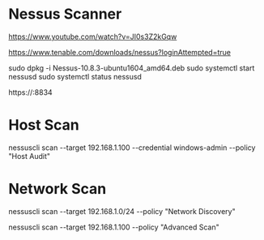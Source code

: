 # Nessus Scanner

https://www.youtube.com/watch?v=JI0s3Z2kGqw


https://www.tenable.com/downloads/nessus?loginAttempted=true

sudo dpkg -i Nessus-10.8.3-ubuntu1604_amd64.deb
sudo systemctl start nessusd
sudo systemctl status nessusd

https://<IP>:8834

# Host Scan
nessuscli scan --target 192.168.1.100 --credential windows-admin --policy "Host Audit"

# Network Scan
nessuscli scan --target 192.168.1.0/24 --policy "Network Discovery"

nessuscli scan --target 192.168.1.100 --policy "Advanced Scan"


